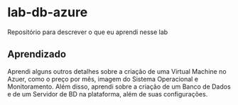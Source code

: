 # lab-db-azure
Repositório para descrever o que eu aprendi nesse lab
## Aprendizado
Aprendi alguns outros detalhes sobre a criação de uma Virtual Machine no Azuer, como o preço por mês, imagem do Sistema Operacional e Monitoramento. Além disso, aprendi sobre a criação de um Banco de Dados e de um Servidor de BD na plataforma, além de suas configurações.

